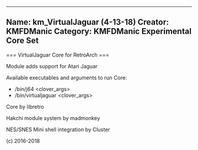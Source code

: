-----------------------
Name: km_VirtualJaguar (4-13-18)
Creator: KMFDManic
Category: KMFDManic Experimental Core Set
-----------------------
=== VirtualJaguar Core for RetroArch ===

Module adds support for Atari Jaguar

Available executables and arguments to run Core:
- /bin/j64 <rom> <clover_args>
- /bin/virtualjaguar <rom> <clover_args>

Core by libretro

Hakchi module system by madmonkey

NES/SNES Mini shell integration by Cluster

(c) 2016-2018
